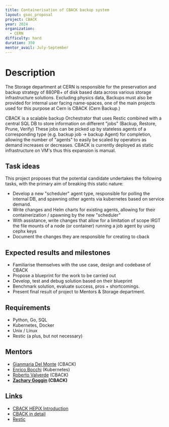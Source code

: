```yaml
---
title: Containerisation of CBACK backup system
layout: gsoc_proposal
project: CBACK
year: 2024
organization:
  - CERN
difficulty: hard
duration: 350
mentor_avail: July-September
---
```


# Description
The Storage department at CERN is responsible for the preservation and backup strategy of 880PB+ of disk based data across various storage infrastructure solutions. 
Excluding physics data, Backups must also be provided for internal user facing name-spaces, one of the main projects used for this purpose at Cern is CBACK (Cern Backup.) 

CBACK is a scalable backup Orchestrator that uses Restic combined with a central SQL DB to store information on different "jobs" (Backup, Restore, Prune, Verify) 
These jobs can be picked up by stateless agents of a corresponding type (e.g. backup job -> backup Agent) for completion, allowing the number of "agents" to easily
be scaled by operators as demand increases or decreases. CBACK is currently deployed as static infrastructure on VM's thus this expansion is manual. 

## Task ideas
This project proposes that the potential candidate undertakes the following tasks, with the primary aim of breaking this static nature:
* Develop a new "scheduler" agent type, responsible for polling the internal DB, and spawning other agents via kubernetes based on service demand.
* Write changes and Helm charts for existing agents, allowing for their containerization / spawning by the new "scheduler"
* With assistance, write changes that allow for a limitation of scope IRGT the file mounts of a node (or container) running a job agent by using cephx keys 
* Document the changes they are responsible for creating to cback

## Expected results and milestones
* Familiarise themselves with the use case, design and codebase of CBACK
* Propose a blueprint for the work to be carried out 
* Develop, test and debug solution based on their blueprint
* Benchmark solution, evaluate success, pros + shortcomings.
* Present final result of project to Mentors & Storage department.

## Requirements
* Python, Go, SQL
* Kubernetes, Docker
* Unix / Linux 
* Restic (a plus, but not necessary)

## Mentors
* [Gianmaria Del Monte](mailto:gianmaria.del.monte@cern.ch) (CBACK)
* [Enrico Bocchi](mailto:enrico.bocchi@cern.ch) (Kubernetes)
* [Roberto Valverde](mailto:roberto.valverde@cern.ch) (CBACK)
* **[Zachary Goggin](mailto:zachary.goggin@cern.ch) (CBACK)**

## Links
* [CBACK HEPiX Introduction](https://cds.cern.ch/record/2767135?ln=en)
* [CBACK in detail](https://cds.cern.ch/record/2855376?ln=en)
* [Restic](https://restic.net/)

